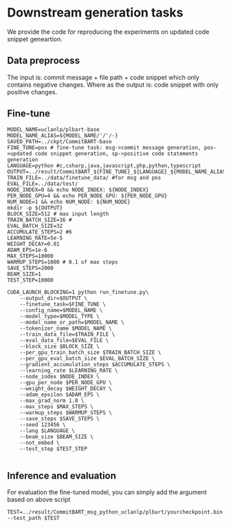 # Downstream generation tasks
We provide the code for reproducing the experiments on updated code snippet geneartion.
## Data preprocess
The input is: commit message + file path + code snippet which only contains negative changes. Where as the output is: code snippet with only positive changes.
## Fine-tune
```shell   
MODEL_NAME=uclanlp/plbart-base
MODEL_NAME_ALIAS=${MODEL_NAME/'/'/-}
SAVED_PATH=../ckpt/CommitBART-base
FINE_TUNE=pos # fine-tune task: msg->commit message generation, pos->updated code snippet generation, sp->positive code statements generation
LANGUAGE=python #c,csharp,java,javascript,php,python,typescript
OUTPUT=../result/CommitBART_${FINE_TUNE}_${LANGUAGE}_${MODEL_NAME_ALIAS}
TRAIN_FILE=../data/finetune_data/ #for msg and pos
EVAL_FILE=../data/test/
NODE_INDEX=0 && echo NODE_INDEX: ${NODE_INDEX}
PER_NODE_GPU=4 && echo PER_NODE_GPU: ${PER_NODE_GPU}
NUM_NODE=1 && echo NUM_NODE: ${NUM_NODE}
mkdir -p ${OUTPUT}
BLOCK_SIZE=512 # max input length
TRAIN_BATCH_SIZE=16 #
EVAL_BATCH_SIZE=32
ACCUMULATE_STEPS=2 #6
LEARNING_RATE=5e-5
WEIGHT_DECAY=0.01
ADAM_EPS=1e-6
MAX_STEPS=10000
WARMUP_STEPS=1000 # 0.1 of max steps
SAVE_STEPS=2000  
BEAM_SIZE=1
TEST_STEP=10000

CUDA_LAUNCH_BLOCKING=1 python run_finetune.py\
    --output_dir=$OUTPUT \
    --finetune_task=$FINE_TUNE \
    --config_name=$MODEL_NAME \
    --model_type=$MODEL_TYPE \
    --model_name_or_path=$MODEL_NAME \
    --tokenizer_name $MODEL_NAME \
    --train_data_file=$TRAIN_FILE \
    --eval_data_file=$EVAL_FILE \
    --block_size $BLOCK_SIZE \
    --per_gpu_train_batch_size $TRAIN_BATCH_SIZE \
    --per_gpu_eval_batch_size $EVAL_BATCH_SIZE \
    --gradient_accumulation_steps $ACCUMULATE_STEPS \
    --learning_rate $LEARNING_RATE \
    --node_index $NODE_INDEX \
    --gpu_per_node $PER_NODE_GPU \
    --weight_decay $WEIGHT_DECAY \
    --adam_epsilon $ADAM_EPS \
    --max_grad_norm 1.0 \
    --max_steps $MAX_STEPS \
    --warmup_steps $WARMUP_STEPS \
    --save_steps $SAVE_STEPS \
    --seed 123456 \
    --lang $LANGUAGE \
    --beam_size $BEAM_SIZE \
    --not_embed \
    --test_step $TEST_STEP


```
## Inference and evaluation
For evaluation the fine-tuned model, you can simply add the argument based on above script
```shell  
TEST=../result/CommitBART_msg_python_uclanlp/plbart/yourcheckpoint.bin
--test_path $TEST
```